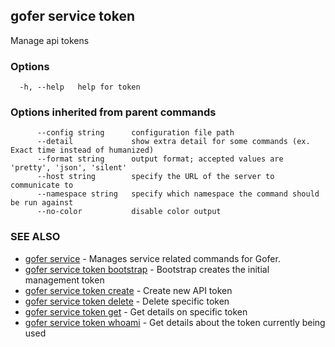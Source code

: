 ## gofer service token

Manage api tokens

### Options

```
  -h, --help   help for token
```

### Options inherited from parent commands

```
      --config string      configuration file path
      --detail             show extra detail for some commands (ex. Exact time instead of humanized)
      --format string      output format; accepted values are 'pretty', 'json', 'silent'
      --host string        specify the URL of the server to communicate to
      --namespace string   specify which namespace the command should be run against
      --no-color           disable color output
```

### SEE ALSO

- [gofer service](gofer_service.md) - Manages service related commands for Gofer.
- [gofer service token bootstrap](gofer_service_token_bootstrap.md) - Bootstrap creates the initial management token
- [gofer service token create](gofer_service_token_create.md) - Create new API token
- [gofer service token delete](gofer_service_token_delete.md) - Delete specific token
- [gofer service token get](gofer_service_token_get.md) - Get details on specific token
- [gofer service token whoami](gofer_service_token_whoami.md) - Get details about the token currently being used

